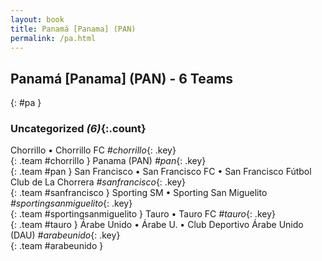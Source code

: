 ```yaml
---
layout: book
title: Panamá [Panama] (PAN)
permalink: /pa.html
---
```


## Panamá [Panama] (PAN) - 6 Teams
{: #pa }









### Uncategorized _(6)_{:.count}

Chorrillo • Chorrillo FC   _#chorrillo_{: .key} <br>
{: .team #chorrillo }
Panama  (PAN)  _#pan_{: .key} <br>
{: .team #pan }
San Francisco • San Francisco FC • San Francisco Fútbol Club de La Chorrera   _#sanfrancisco_{: .key} <br>
{: .team #sanfrancisco }
Sporting SM • Sporting San Miguelito   _#sportingsanmiguelito_{: .key} <br>
{: .team #sportingsanmiguelito }
Tauro • Tauro FC   _#tauro_{: .key} <br>
{: .team #tauro }
Árabe Unido • Árabe U. • Club Deportivo Árabe Unido  (DAU)  _#arabeunido_{: .key} <br>
{: .team #arabeunido }


 
